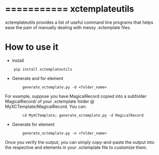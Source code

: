 ===========
xctemplateutils
===========

xctemplateutils provides a list of useful command line programs that
helps ease the pain of manually dealing with messy .xctemplate files.

How to use it
=========

* Install
```
    pip install xctemplateutils
```

* Generate <key> and <dict> for <Definitions> element
```
        generate_xctemplate.py -d <folder_name>
```
  For example, suppose you have MagicalRecord copied into
  a subfolder MagicalRecord/ of your .xctemplate folder @
  MyXCTemplate/MagicalRecord. You can:
```
        cd MyXCTemplate; generate_xctemplate.py -d MagicalRecord
```

* Generate <string> for <Nodes> element
```
        generate_xctemplate.py -n <folder_name>
```

Once you verify the output, you can simply copy-and-paste the output
into the respective <Definitions> and <Nodes> elements in your
.xctemplate file to customize them.

